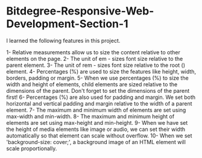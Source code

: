 # Bitdegree-Responsive-Web-Development-Section-1

I learned the following features in this project.

  1-  Relative measurements allow us to size the content relative to other elements on the page.
  2-  The unit of em - sizes font size relative to the parent element.
  3- The unit of rem - sizes font size relative to the root (<html>) element.
  4-  Percentages (%) are used to size the features like height, width, borders, padding or margin.
  5-  When we use percentages (%) to size the width and height of elements, child elements are sized relative to the dimensions of the parent. Don't forget to set the dimensions of the parent first!
  6-  Percentages (%) are also used for padding and margin. We set both horizontal and vertical padding and margin relative to the width of a parent element.
  7-  The maximum and minimum width of elements are set using max-width and min-width.
  8-  The maximum and minimum height of elements are set using max-height and min-height.
  9-  When we have set the height of media elements like image or audio, we can set their width automatically so that element can scale without overflow. 
 10-  When we set 'background-size: cover;', a background image of an HTML element will scale proportionally.

	
